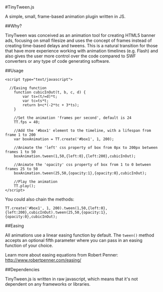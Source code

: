 #TinyTween.js

A simple, small, frame-based animation plugin written in JS.

##Why?

TinyTween was conceived as an animation tool for creating HTML5 banner ads, focusing on small filesize and uses the concept of frames instead of creating time-based delays and tweens. This is a natural transition for those that have more experience working with animation timelines (e.g. Flash) and also gives the user more control over the code compared to SWF converters or any type of code generating software.

##Usage

```
<script type="text/javascript">

  //Easing function
	function cubicInOut(t, b, c, d) {
		var ts=(t/=d)*t;
		var tc=ts*t;
		return b+c*(-2*tc + 3*ts);
	}
	
	//Set the animation 'frames per second', default is 24
	TT.fps = 40; 
	
	//Add the '#box1' element to the timeline, with a lifespan from frame 1 to 200
	var boxAnimation = TT.create('#box1', 1, 200);
	
	//Animate the 'left' css property of box from 0px to 200px between frames 1 to 50
	boxAnimation.tween(1,50,{left:0},{left:200},cubicInOut);
	
	//Animate the 'opacity' css property of box from 1 to 0 between frames 25 to 50
	boxAnimation.tween(25,50,{opacity:1},{opacity:0},cubicInOut);
	
	//Play the animation
	TT.play();
</script>
```

You could also chain the methods:

```
TT.create('#box1', 1, 200).tween(1,50,{left:0},{left:200},cubicInOut).tween(25,50,{opacity:1},{opacity:0},cubicInOut);
```

##Easing

All animations use a linear easing function by default. The ```tween()``` method accepts an optional fifth parameter where you can pass in an easing function of your choice.

Learn more about easing equations from Robert Penner: http://www.robertpenner.com/easing/

##Dependencies

TinyTween.js is written in raw javascript, which means that it's not dependent on any frameworks or libraries.
